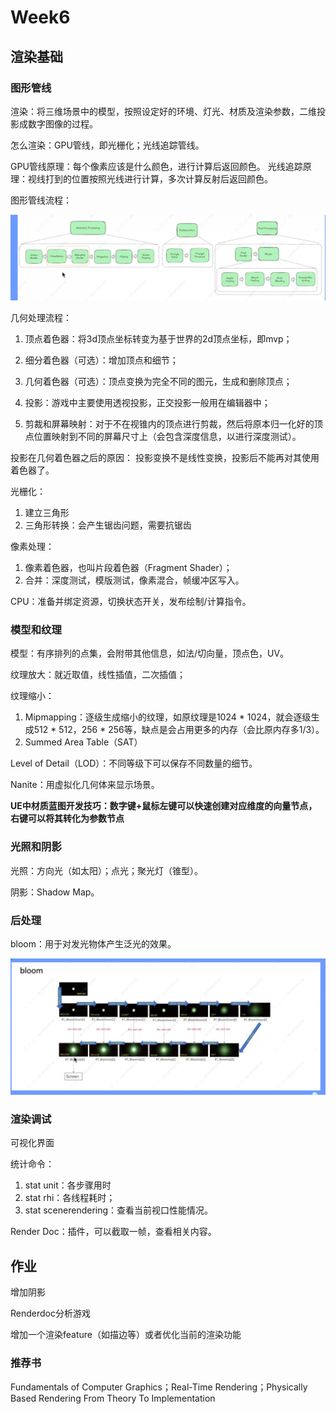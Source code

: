 # Week6

## 渲染基础

### 图形管线

渲染：将三维场景中的模型，按照设定好的环境、灯光、材质及渲染参数，二维投影成数字图像的过程。

怎么渲染：GPU管线，即光栅化；光线追踪管线。

GPU管线原理：每个像素应该是什么颜色，进行计算后返回颜色。
光线追踪原理：视线打到的位置按照光线进行计算，多次计算反射后返回颜色。

图形管线流程：

![](./Picture/管线流程.png)

几何处理流程：

1. 顶点着色器：将3d顶点坐标转变为基于世界的2d顶点坐标，即mvp；

2. 细分着色器（可选）：增加顶点和细节；

3. 几何着色器（可选）：顶点变换为完全不同的图元，生成和删除顶点；

4. 投影：游戏中主要使用透视投影，正交投影一般用在编辑器中；

5. 剪裁和屏幕映射：对于不在视锥内的顶点进行剪裁，然后将原本归一化好的顶点位置映射到不同的屏幕尺寸上（会包含深度信息，以进行深度测试）。

投影在几何着色器之后的原因： 投影变换不是线性变换，投影后不能再对其使用着色器了。

光栅化：

1. 建立三角形
2. 三角形转换：会产生锯齿问题，需要抗锯齿

像素处理：

1. 像素着色器，也叫片段着色器（Fragment Shader）；
2. 合并：深度测试，模版测试，像素混合，帧缓冲区写入。

CPU：准备并绑定资源，切换状态开关，发布绘制/计算指令。

### 模型和纹理

模型：有序排列的点集，会附带其他信息，如法/切向量，顶点色，UV。

纹理放大：就近取值，线性插值，二次插值；

纹理缩小：

1. Mipmapping：逐级生成缩小的纹理，如原纹理是1024 * 1024，就会逐级生成512 * 512，256 * 256等，缺点是会占用更多的内存（会比原内存多1/3）。
2. Summed Area Table（SAT）

Level of Detail（LOD）：不同等级下可以保存不同数量的细节。

Nanite：用虚拟化几何体来显示场景。

**UE中材质蓝图开发技巧：数字键+鼠标左键可以快速创建对应维度的向量节点，右键可以将其转化为参数节点**

### 光照和阴影

光照：方向光（如太阳）；点光；聚光灯（锥型）。

阴影：Shadow Map。

### 后处理

bloom：用于对发光物体产生泛光的效果。

![](./Picture/bloom.png)

### 渲染调试

可视化界面

统计命令：

1. stat unit：各步骤用时
2. stat rhi：各线程耗时；
3. stat scenerendering：查看当前视口性能情况。

Render Doc：插件，可以截取一帧，查看相关内容。

## 作业

增加阴影

Renderdoc分析游戏

增加一个渲染feature（如描边等）或者优化当前的渲染功能

### 推荐书

Fundamentals of Computer Graphics；Real-Time Rendering；Physically Based Rendering From Theory To Implementation
